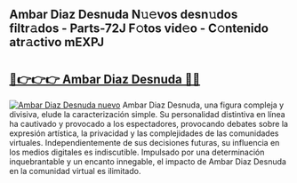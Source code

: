## Ambar Diaz Desnuda N𝚞𝚎vos desn𝚞dos filtr𝚊dos - Parts-72J F𝚘tos vid𝚎o - C𝚘ntenido atr𝚊ctivo mEXPJ

# <h2><a href="http://mb1r05o.tromn.icu/?c=Ambar+Diaz+Desnuda">🔗👉👉👉 Ambar Diaz Desnuda 🔗🔗</a></h2>

[![Ambar Diaz Desnuda nuevo](https://i.imgur.com/pEAQMta.gif)](http://mb1r05o.tromn.icu/?c=Ambar+Diaz+Desnuda)
Ambar Diaz Desnuda, una figura compleja y divisiva, elude la caracterización simple. Su personalidad distintiva en línea ha cautivado y provocado a los espectadores, provocando debates sobre la expresión artística, la privacidad y las complejidades de las comunidades virtuales. Independientemente de sus decisiones futuras, su influencia en los medios digitales es indiscutible. Impulsado por una determinación inquebrantable y un encanto innegable, el impacto de Ambar Diaz Desnuda en la comunidad virtual es ilimitado.
